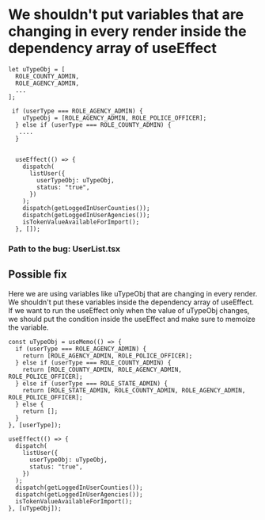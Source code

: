 # We shouldn't put variables that are changing in every render inside the dependency array of useEffect

```
let uTypeObj = [
  ROLE_COUNTY_ADMIN,
  ROLE_AGENCY_ADMIN,
  ...
];

 if (userType === ROLE_AGENCY_ADMIN) {
    uTypeObj = [ROLE_AGENCY_ADMIN, ROLE_POLICE_OFFICER];
  } else if (userType === ROLE_COUNTY_ADMIN) {
   ....
  }


  useEffect(() => {
    dispatch(
      listUser({
        userTypeObj: uTypeObj,
        status: "true",
      })
    );
    dispatch(getLoggedInUserCounties());
    dispatch(getLoggedInUserAgencies());
    isTokenValueAvailableForImport();
  }, []);

```

### Path to the bug: UserList.tsx

## Possible fix

Here we are using variables like uTypeObj that are changing in every render. We shouldn't put these variables inside the dependency array of useEffect. If we want to run the useEffect only when the value of uTypeObj changes, we should put the condition inside the useEffect and make sure to memoize the variable.

```
const uTypeObj = useMemo(() => {
  if (userType === ROLE_AGENCY_ADMIN) {
    return [ROLE_AGENCY_ADMIN, ROLE_POLICE_OFFICER];
  } else if (userType === ROLE_COUNTY_ADMIN) {
    return [ROLE_COUNTY_ADMIN, ROLE_AGENCY_ADMIN, ROLE_POLICE_OFFICER];
  } else if (userType === ROLE_STATE_ADMIN) {
    return [ROLE_STATE_ADMIN, ROLE_COUNTY_ADMIN, ROLE_AGENCY_ADMIN, ROLE_POLICE_OFFICER];
  } else {
    return [];
  }
}, [userType]);

useEffect(() => {
  dispatch(
    listUser({
      userTypeObj: uTypeObj,
      status: "true",
    })
  );
  dispatch(getLoggedInUserCounties());
  dispatch(getLoggedInUserAgencies());
  isTokenValueAvailableForImport();
}, [uTypeObj]);
```
